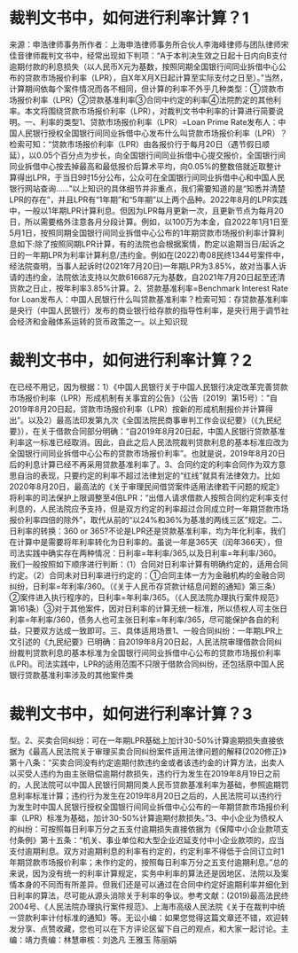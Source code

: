 # 裁判文书中，如何进行利率计算？1

来源：申浩律师事务所作者：上海申浩律师事务所合伙人李海峰律师与团队律师宋佳音律师裁判文书中，经常出现如下判项：“A于本判决生效之日起十日内向B支付逾期付款的利息损失（以人民币X元为基数，按照同期全国银行间同业拆借中心公布的贷款市场报价利率（LPR），自X年X月X日起计算至实际支付之日至）。”当然，计算期间依每个案件情况而各不相同，但计算的利率不外乎几种类型：①贷款市场报价利率（LPR）②贷款基准利率③合同中约定的利率④法院酌定的其他利率。本文将围绕贷款市场报价利率（LPR），对裁判文书中利率的计算进行简要说明。一、利率的类型1、贷款市场报价利率（LPR）=Loan Prime Rate发布人：中国人民银行授权全国银行间同业拆借中心发布什么叫贷款市场报价利率（LPR）？检索可知：“贷款市场报价利率（LPR）由各报价行于每月20日（遇节假日顺延），以0.05个百分点为步长，向全国银行间同业拆借中心提交报价，全国银行间同业拆借中心按去掉最高和最低报价后算术平均，向0.05%的整数倍就近取整计算得出LPR，于当日9时15分公布，公众可在全国银行间同业拆借中心和中国人民银行网站查询……”以上知识的具体细节并非重点，我们需要知道的是“知悉并清楚LPR的存在”，并且LPR有“1年期”和“5年期”以上两个品种。2022年8月的LPR实践中，一般以1年期LPR计算利息。但因为LPR每月更新一次，且更新节点为每月20日，所以需要格外注意各月分段计算。例如，以100万为本金，自2022年1月1日至5月1日，按照同期全国银行间同业拆借中心公布的1年期贷款市场报价利率计算利息如下:除了按照同期LPR计算，有的法院也会根据案情，酌定以逾期当日/起诉之日的一年期LPR为利率计算利息/违约金。例如在(2022)粤08民终1344号案件中，经法院查明，当事人起诉时(2021年7月20日)一年期LPR为3.85%，故对当事人诉请的违约金，法院依法支持以欠款616687元为基数，自2021年7月20日起至还清货款之日止，按年利率3.85%计算。2、贷款基准利率=Benchmark Interest Rate for Loan发布人：中国人民银行什么叫贷款基准利率？检索可知：存贷款基准利率是央行（中国人民银行）发布的商业银行给存款的指导性利率，是央行用于调节社会经济和金融体系运转的货币政策之一。以上知识现

# 裁判文书中，如何进行利率计算？2

在已经不用记，因为根据：1）《中国人民银行关于中国人民银行决定改革完善贷款市场报价利率（LPR）形成机制有关事宜的公告》（公告〔2019〕第15号）：”自2019年8月20日起，贷款市场报价利率（LPR）按新的形成机制报价并计算得出”。以及2）最高法印发第九次《全国法院民商事审判工作会议纪要》（《九民纪要》），在关于借款合同部分明确：“自2019年8月20日起，中国人民银行贷款基准利率这一标准已经取消。因此，自此之后人民法院裁判贷款利息的基本标准应改为全国银行间同业拆借中心公布的贷款市场报价利率”。也就是说，2019年8月20日后的利息计算已经不再采用贷款基准利率了。3、合同约定的利率合同作为双方意思自治的表现，只要约定的利率不超过法律划定的“红线”就具有法律效力。比如2020年8月20日，最高法的《关于审理民间借贷案件适用法律若干问题的规定》将利率的司法保护上限调整至4倍LPR：“出借人请求借款人按照合同约定利率支付利息的，人民法院应予支持，但是双方约定的利率超过合同成立时一年期贷款市场报价利率四倍的除外”，取代从前的“以24%和36%为基准的两线三区”规定。二、日利率的转换：360 or 365?不论是LPR还是贷款基准利率，均为年化利率，我们在计算中是需要将年利率转化为日利率的。虽说一年是365天（闰年366天），但司法实践中确实存在两种情况：日利率=年利率/365,以及日利率=年利率/360。我们一般按照如下顺序进行判断：（1）合同对日利率计算有明确约定的，适用合同约定。（2）合同未对日利率进行约定的：①合同主体一方为金融机构的金融合同纠纷，日利率=年利率/360。（《关于人民币存贷款计结息问题的通知》第三条）②案件进入执行程序的，日利率=年利率/365。（《人民法院办理执行案件规范》第161条）③对于其他案件，因对日利率的计算无统一标准，所以债权人可主张日利率=年利率/360，债务人也可主张日利率=年利率/365，尽可能保护各自的利益，只要双方达成一致即可。三、具体适用场景1、一般合同纠纷：一年期LPR上文引述的《九民纪要》已明确：自2019年8月20日起，人民法院审理借款合同纠纷裁判贷款利息的基本标准为全国银行间同业拆借中心公布的贷款市场报价利率(LPR)。司法实践中，LPR的适用范围不只限于借款合同纠纷，还包括原中国人民银行贷款基准利率涉及的其他案件类

# 裁判文书中，如何进行利率计算？3

型。2、买卖合同纠纷：可在一年期LPR基础上加计30-50%计算逾期损失直接依据为《最高人民法院关于审理买卖合同纠纷案件适用法律问题的解释(2020修正)》第十八条：“买卖合同没有约定逾期付款违约金或者该违约金的计算方法，出卖人以买受人违约为由主张赔偿逾期付款损失，违约行为发生在2019年8月19日之前的，人民法院可以中国人民银行同期同类人民币贷款基准利率为基础，参照逾期罚息利率标准计算；违约行为发生在2019年8月20日之后的，人民法院可以违约行为发生时中国人民银行授权全国银行间同业拆借中心公布的一年期贷款市场报价利率（LPR）标准为基础，加计30-50%计算逾期付款损失。”3、中小企业为债权人的纠纷：可按照每日利率万分之五支付逾期损失直接依据为《保障中小企业款项支付条例》第十五条：“机关、事业单位和大型企业迟延支付中小企业款项的，应当支付逾期利息。双方对逾期利息的利率有约定的，约定利率不得低于合同订立时1年期贷款市场报价利率；未作约定的，按照每日利率万分之五支付逾期利息。”总的来说，因为没有统一的利率计算规定，实务中利率的算法还是因地区、法院以及案情本身的不同而有所差异。但我们还是可以通过在合同中约定好逾期利率并细化到日利率的算法，尽可能从源头消除关于利率的争议。参考文献：(2019)最高法民终2004号、《人民法院办理执行案件规范》、上海市高级人民法院《关于在裁判中统一贷款利率计付标准的通知》等。无讼小编：如果您觉得这篇文章还不错，欢迎转发分享、点赞收藏，您也可以在下方评论区留下自己的观点，和大家一起讨论。主编：靖力责编：林慧审核：刘逸凡 王雅玉 陈丽娟 

